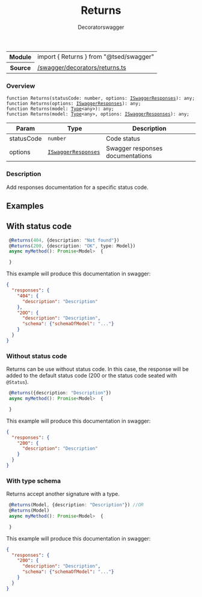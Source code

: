 
<header class="symbol-info-header"><h1 id="returns">Returns</h1><label class="symbol-info-type-label decorator">Decorator</label><label class="api-type-label swagger" title="swagger">swagger</label></header>
<!-- summary -->
<section class="symbol-info"><table class="is-full-width"><tbody><tr><th>Module</th><td><div class="lang-typescript"><span class="token keyword">import</span> { Returns }&nbsp;<span class="token keyword">from</span>&nbsp;<span class="token string">"@tsed/swagger"</span></div></td></tr><tr><th>Source</th><td><a href="https://github.com/Romakita/ts-express-decorators/blob/v4.23.1/src//swagger/decorators/returns.ts#L0-L0">/swagger/decorators/returns.ts</a></td></tr></tbody></table></section>
<!-- overview -->


### Overview


<pre><code class="typescript-lang ">function <span class="token function">Returns</span><span class="token punctuation">(</span>statusCode<span class="token punctuation">:</span> <span class="token keyword">number</span><span class="token punctuation">,</span> options<span class="token punctuation">:</span> <a href="#api/swagger/iswaggerresponses"><span class="token">ISwaggerResponses</span></a><span class="token punctuation">)</span><span class="token punctuation">:</span> <span class="token keyword">any</span><span class="token punctuation">;</span>
function <span class="token function">Returns</span><span class="token punctuation">(</span>options<span class="token punctuation">:</span> <a href="#api/swagger/iswaggerresponses"><span class="token">ISwaggerResponses</span></a><span class="token punctuation">)</span><span class="token punctuation">:</span> <span class="token keyword">any</span><span class="token punctuation">;</span>
function <span class="token function">Returns</span><span class="token punctuation">(</span>model<span class="token punctuation">:</span> <a href="#api/core/type"><span class="token">Type</span></a><<span class="token keyword">any</span>><span class="token punctuation">)</span><span class="token punctuation">:</span> <span class="token keyword">any</span><span class="token punctuation">;</span>
function <span class="token function">Returns</span><span class="token punctuation">(</span>model<span class="token punctuation">:</span> <a href="#api/core/type"><span class="token">Type</span></a><<span class="token keyword">any</span>><span class="token punctuation">,</span> options<span class="token punctuation">:</span> <a href="#api/swagger/iswaggerresponses"><span class="token">ISwaggerResponses</span></a><span class="token punctuation">)</span><span class="token punctuation">:</span> <span class="token keyword">any</span><span class="token punctuation">;</span></code></pre>


<!-- Parameters -->


Param | Type | Description
---|---|---
 statusCode|<code>number</code>|Code status
 options|<code><a href="#api/swagger/iswaggerresponses"><span class="token">ISwaggerResponses</span></a></code>|Swagger responses documentations




<!-- Description -->


### Description

Add responses documentation for a specific status code.

## Examples
## With status code

```typescript
 @Returns(404, {description: "Not found"})
 @Returns(200, {description: "OK", type: Model})
 async myMethod(): Promise<Model>  {

 }
```

This example will produce this documentation in swagger:

```json
{
  "responses": {
    "404": {
      "description": "Description"
    },
    "2OO": {
      "description": "Description",
      "schema": {"schemaOfModel": "..."}
    }
  }
}
```

### Without status code

Returns can be use without status code. In this case, the response will be added to the default status code
(200 or the status code seated with `@Status`).

```typescript
 @Returns({description: "Description"})
 async myMethod(): Promise<Model>  {

 }
```

This example will produce this documentation in swagger:

```json
{
  "responses": {
    "200": {
      "description": "Description"
    }
  }
}
```

### With type schema

Returns accept another signature with a type.

```typescript
 @Returns(Model, {description: "Description"}) //OR
 @Returns(Model)
 async myMethod(): Promise<Model>  {

 }
```

This example will produce this documentation in swagger:

```json
{
  "responses": {
    "200": {
      "description": "Description",
      "schema": {"schemaOfModel": "..."}
    }
  }
}
```

<!-- Members -->

